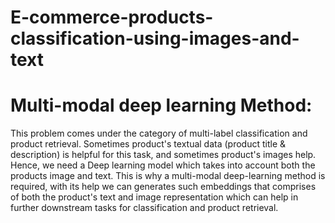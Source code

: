 # E-commerce-products-classification-using-images-and-text
# Multi-modal deep learning Method:

This problem comes under the category of multi-label classification and product retrieval. Sometimes product's textual data (product title & description) is helpful for this task, and sometimes product's images help. Hence, we need a Deep learning model which takes into account both the products image and text. This is why a multi-modal deep-learning method is required, with its help we can generates such embeddings that comprises of both the product's text and image representation which can help in further downstream tasks for classification and product retrieval.
